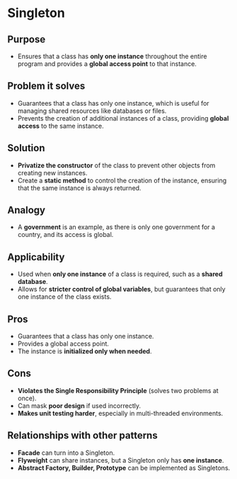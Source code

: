 # **Singleton**

## **Purpose**

- Ensures that a class has **only one instance** throughout the entire program and provides a **global access point** to that instance.

## **Problem it solves**

- Guarantees that a class has only one instance, which is useful for managing shared resources like databases or files.
- Prevents the creation of additional instances of a class, providing **global access** to the same instance.

## **Solution**

- **Privatize the constructor** of the class to prevent other objects from creating new instances.
- Create a **static method** to control the creation of the instance, ensuring that the same instance is always returned.

## **Analogy**

- A **government** is an example, as there is only one government for a country, and its access is global.

## **Applicability**

- Used when **only one instance** of a class is required, such as a **shared database**.
- Allows for **stricter control of global variables**, but guarantees that only one instance of the class exists.

## **Pros**

- Guarantees that a class has only one instance.
- Provides a global access point.
- The instance is **initialized only when needed**.

## **Cons**

- **Violates the Single Responsibility Principle** (solves two problems at once).
- Can mask **poor design** if used incorrectly.
- **Makes unit testing harder**, especially in multi-threaded environments.

## **Relationships with other patterns**

- **Facade** can turn into a Singleton.
- **Flyweight** can share instances, but a Singleton only has **one instance**.
- **Abstract Factory, Builder, Prototype** can be implemented as Singletons.
